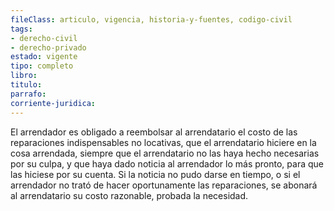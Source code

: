 ```yaml
---
fileClass: articulo, vigencia, historia-y-fuentes, codigo-civil
tags:
- derecho-civil
- derecho-privado
estado: vigente
tipo: completo
libro:
titulo:
parrafo:
corriente-juridica:
---
```

El arrendador es obligado a reembolsar al arrendatario el costo de las reparaciones indispensables no locativas, que el arrendatario hiciere en la cosa arrendada, siempre que el arrendatario no las haya hecho necesarias por su culpa, y que haya dado noticia al arrendador lo más pronto, para que las hiciese por su cuenta. Si la noticia no pudo darse en tiempo, o si el arrendador no trató de hacer oportunamente las reparaciones, se abonará al arrendatario su costo razonable, probada la necesidad.